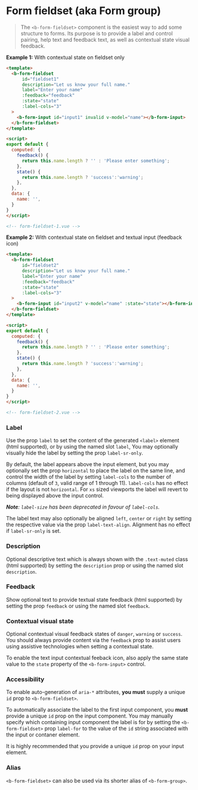 # Form fieldset (aka Form group)

> The `<b-form-fieldset>` component is the easiest way to add some structure to forms. Its
purpose is to provide a label and control pairing, help text and feedback text, as well
as contextual state visual feedback.

**Example 1:** With contextual state on fieldset only
```html
<template>
  <b-form-fieldset
      id="fieldset1"
      description="Let us know your full name."
      label="Enter your name"
      :feedback="feedback" 
      :state="state"
      :label-cols="3"
  >
    <b-form-input id="input1" invalid v-model="name"></b-form-input>
  </b-form-fieldset>
</template>

<script>
export default {
  computed: {
    feedback() {
      return this.name.length ? '' : 'Please enter something';
    },
    state() {
      return this.name.length ? 'success':'warning';
    },
  },
  data: {
    name: '',
  }
}
</script>

<!-- form-fieldset-1.vue -->
```


**Example 2:** With contextual state on fieldset and textual input (feedback icon)
```html
<template>
  <b-form-fieldset
      id="fieldset2"
      description="Let us know your full name."
      label="Enter your name"
      :feedback="feedback" 
      :state="state"
      :label-cols="3"
  >
    <b-form-input id="input2" v-model="name" :state="state"></b-form-input>
  </b-form-fieldset>
</template>

<script>
export default {
  computed: {
    feedback() {
      return this.name.length ? '' : 'Please enter something';
    },
    state() {
      return this.name.length ? 'success':'warning';
    },
  },
  data: {
    name: '',
  }
}
</script>

<!-- form-fieldset-2.vue -->
```

### Label
Use the prop `label` to set the content of the generated `<label>` element (html supported),
or by using the named slot `label`, You may optionally visually hide the label by setting
the prop `label-sr-only`.

By default, the label appears above the input element, but you may optionally set
the prop `horizontal` to place the label on the same line, and control the width
of the label by setting `label-cols` to the number of columns (default of `3`,
valid range of 1 through 11). `label-cols` has no effect if the layout is
not `horizontal`. For `xs` sized viewports the label will revert to being displayed
above the input control.

_**Note**: `label-size` has been deprecated in favour of `label-cols`._

The label text may also optionally be aligned `left`, `center` or `right` by setting
the respective value via the prop `label-text-align`. Alignment has no effect if
`label-sr-only` is set.

### Description
Optional descriptive text which is always shown with the `.text-muted` class
(html supported) by setting the `description` prop or using the named slot `description`.

### Feedback
Show optional text to provide textual state feedback (html supported) by setting the
prop `feedback` or using the named slot `feedback`.

### Contextual visual state
Optional contextual visual feedback states of `danger`, `warning` or `success`.
You should always provide content via the `feedback` prop to assist users
using assistive technologies when setting a contextual state.

To enable the text input contextual feeback icon, also apply the same state
value to the `state` property of the `<b-form-input>` control.

### Accessibility
To enable auto-generation of `aria-*` attributes, **you must** supply a unique `id`
prop to `<b-form-fieldset>`.

To automatically associate the label to the first input component, you **must** provide
a unique `id` prop on the input component. You may manually specify which containing
input component the label is for by setting the `<b-form-fieldset>` prop `label-for`
to the value of the `id` string associated with the input or contaner element.

It is highly recommended that you provide a unique `id` prop on your input element.

### Alias
`<b-form-fieldset>` can also be used via its shorter alias of `<b-form-group>`.
